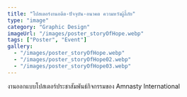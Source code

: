 ```yaml
---
title: "โปสเตอร์งานอดีต-ปัจจุบัน-อนาคต ความหวังผู้ลี้ภัย"
type: "image"
category: "Graphic Design"
imageUrl: "/images/poster_storyOfHope.webp"
tags: ["Poster", "Event"]
gallery:
  - "/images/poster_storyOfHope.webp"
  - "/images/poster_storyOfHope02.webp"
  - "/images/poster_storyOfHope03.webp"
---
```


งานออกแบบโปสเตอร์ประชาสัมพันธ์กิจกรรมของ Amnasty International
